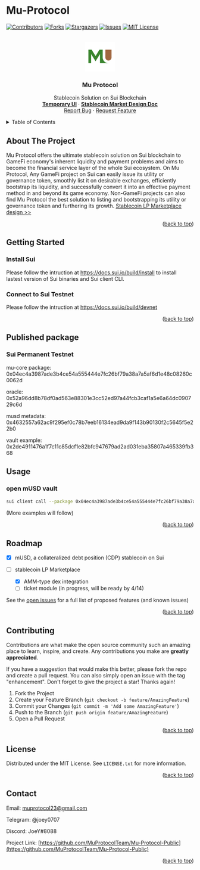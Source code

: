 # Mu-Protocol

<!-- PROJECT SHIELDS -->
[![Contributors][contributors-shield]][contributors-url]
[![Forks][forks-shield]][forks-url]
[![Stargazers][stars-shield]][stars-url]
[![Issues][issues-shield]][issues-url]
[![MIT License][license-shield]][license-url]



<!-- PROJECT LOGO -->
<br />
<div align="center">
  <a href="https://github.com/MuProtocolTeam/Mu-Protocol-Public">
    <img src="docs/logo.png" alt="Logo" width="80" height="80">
  </a>

<h3 align="center">Mu Protocol</h3>

  <p align="center">
    Stablecoin Solution on Sui Blockchain
    <br />
    <a href="http://ec2-44-204-83-185.compute-1.amazonaws.com/"><strong>Temporary UI</strong></a>
    ·
    <a href="docs/Stablecoin_LP_Marketplace.pdf"><strong>Stablecoin Market Design Doc</strong></a>
    <br />
    <a href="https://github.com/MuProtocolTeam/Mu-Protocol-Public/issues">Report Bug</a>
    ·
    <a href="https://github.com/MuProtocolTeam/Mu-Protocol-Public/issues">Request Feature</a>
  </p>
</div>



<!-- TABLE OF CONTENTS -->
<details>
  <summary>Table of Contents</summary>
  <ol>
    <li>
      <a href="#about-the-project">About The Project</a>
    </li>
    <li>
      <a href="#getting-started">Getting Started</a>
    </li>
    <li><a href="#published-package">Published package</a></li>
    <li><a href="#usage">Usage</a></li>
    <li><a href="#roadmap">Roadmap</a></li>
    <li><a href="#contributing">Contributing</a></li>
    <li><a href="#license">License</a></li>
    <li><a href="#contact">Contact</a></li>
  </ol>
</details>



<!-- ABOUT THE PROJECT -->
## About The Project

Mu Protocol offers the ultimate stablecoin solution on Sui blockchain to GameFi economy's inherent liquidity and payment problems and aims to become the financial service layer of the whole Sui ecosystem. On Mu Protocol, Any GameFi project on Sui can easily issue its utility or governance token, smoothly list it on desirable exchanges, efficiently bootstrap its liquidity, and successfully convert it into an effective payment method in and beyond its game economy. Non-GameFi projects can also find Mu Protocol the best solution to listing and bootstrapping its utility or governance token and furthering its growth.
[Stablecoin LP Marketplace design >>](docs/Stablecoin_LP_Marketplace.pdf)

<p align="right">(<a href="#readme-top">back to top</a>)</p>


<!-- GETTING STARTED -->
## Getting Started

### Install Sui

Please follow the intruction at https://docs.sui.io/build/install to install lastest version of Sui binaries and Sui client CLI.

### Connect to Sui Testnet

Please follow the intruction at https://docs.sui.io/build/devnet

<p align="right">(<a href="#readme-top">back to top</a>)</p>


## Published package 
### Sui Permanent Testnet

mu-core package: 0x04ec4a3987ade3b4ce54a555444e7fc26bf79a38a7a5af6d1e48c08260c0062d

oracle: 0x52a96dd8b78df0ad563e88301e3cc52ed97a44fcb3caf1a5e6a64dc090729c6d

musd metadata: 0x4632557a62ac9f295ef0c78b7eeb16134ead9da9f143b90130f2c5645f5e22b0

vault example: 0x2de4911476a1f7c11c85dcf1e82bfc947679ad2ad031eba35807a465339fb368

## Usage
### open mUSD vault
   ```sh
   sui client call --package 0x04ec4a3987ade3b4ce54a555444e7fc26bf79a38a7a5af6d1e48c08260c0062d --module vault --function open_vault --gas-budget 5000000
   ```
(More examples will follow)

<p align="right">(<a href="#readme-top">back to top</a>)</p>


<!-- ROADMAP -->
## Roadmap

- [x] mUSD, a collateralized debt position (CDP) stablecoin on Sui

- [ ] stablecoin LP Marketplace 
    - [x] AMM-type dex integration
    - [ ] ticket module (in progress, will be ready by 4/14)

See the [open issues](https://github.com/MuProtocolTeam/Mu-Protocol-Public/issues) for a full list of proposed features (and known issues)

<p align="right">(<a href="#readme-top">back to top</a>)</p>


<!-- CONTRIBUTING -->
## Contributing

Contributions are what make the open source community such an amazing place to learn, inspire, and create. Any contributions you make are **greatly appreciated**.

If you have a suggestion that would make this better, please fork the repo and create a pull request. You can also simply open an issue with the tag "enhancement".
Don't forget to give the project a star! Thanks again!

1. Fork the Project
2. Create your Feature Branch (`git checkout -b feature/AmazingFeature`)
3. Commit your Changes (`git commit -m 'Add some AmazingFeature'`)
4. Push to the Branch (`git push origin feature/AmazingFeature`)
5. Open a Pull Request

<p align="right">(<a href="#readme-top">back to top</a>)</p>



<!-- LICENSE -->
## License

Distributed under the MIT License. See `LICENSE.txt` for more information.

<p align="right">(<a href="#readme-top">back to top</a>)</p>



<!-- CONTACT -->
## Contact

Email: muprotocol23@gmail.com

Telegram: @joey0707

Discord: JoeY#8088

Project Link: [https://github.com/MuProtocolTeam/Mu-Protocol-Public](https://github.com/MuProtocolTeam/Mu-Protocol-Public)

<p align="right">(<a href="#readme-top">back to top</a>)</p>





<!-- MARKDOWN LINKS & IMAGES -->
<!-- https://www.markdownguide.org/basic-syntax/#reference-style-links -->
[contributors-shield]: https://img.shields.io/github/contributors/MuProtocolTeam/Mu-Protocol-Public.svg?style=for-the-badge
[contributors-url]: https://github.com/MuProtocolTeam/Mu-Protocol-Public/graphs/contributors
[forks-shield]: https://img.shields.io/github/forks/MuProtocolTeam/Mu-Protocol-Public.svg?style=for-the-badge
[forks-url]: https://github.com/MuProtocolTeam/Mu-Protocol-Public/network/members
[stars-shield]: https://img.shields.io/github/stars/MuProtocolTeam/Mu-Protocol-Public.svg?style=for-the-badge
[stars-url]: https://github.com/MuProtocolTeam/Mu-Protocol-Public/stargazers
[issues-shield]: https://img.shields.io/github/issues/MuProtocolTeam/Mu-Protocol-Public.svg?style=for-the-badge
[issues-url]: https://github.com/MuProtocolTeam/Mu-Protocol-Public/issues
[license-shield]: https://img.shields.io/github/license/MuProtocolTeam/Mu-Protocol-Public.svg?style=for-the-badge
[license-url]: https://github.com/MuProtocolTeam/Mu-Protocol-Public/blob/master/LICENSE.txt
[linkedin-shield]: https://img.shields.io/badge/-LinkedIn-black.svg?style=for-the-badge&logo=linkedin&colorB=555
[linkedin-url]: https://linkedin.com/in/linkedin_username
[product-screenshot]: images/screenshot.png
